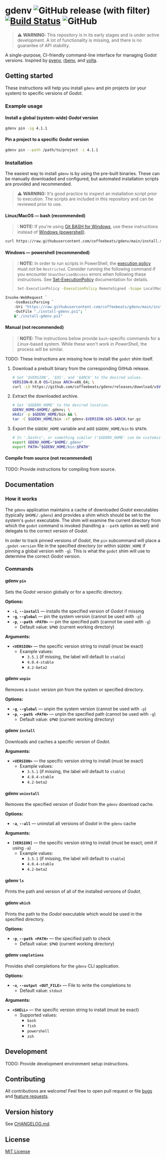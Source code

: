 # **gdenv** ![GitHub release (with filter)](https://img.shields.io/github/v/release/coffeebeats/gdenv?style=flat-square) [![Build Status](https://img.shields.io/github/actions/workflow/status/coffeebeats/gdenv/check-commit.yml?branch=main&style=flat-square)](https://github.com/coffeebeats/gdenv/actions?query=branch%3Amain+workflow%3Acheck) ![GitHub](https://img.shields.io/github/license/coffeebeats/gdenv?style=flat-square)

> ⚠️ **WARNING:** This repository is in its early stages and is under active development. A lot of functionality is missing, and there is no guarantee of API stability.

A single-purpose, CI-friendly command-line interface for managing Godot versions. Inspired by [pyenv](https://github.com/pyenv/pyenv), [rbenv](https://github.com/rbenv/rbenv), and [volta](https://github.com/volta-cli/volta).

## **Getting started**

These instructions will help you install `gdenv` and pin projects (or your system) to specific versions of _Godot_.

### **Example usage**

#### Install a global (system-wide) _Godot_ version

```sh
gdenv pin -ig 4.1.1
```

#### Pin a project to a specific _Godot_ version

```sh
gdenv pin --path /path/to/project -i 4.1.1
```

### **Installation**

The easiest way to install `gdenv` is by using the pre-built binaries. These can be manually downloaded and configured, but automated installation scripts are provided and recommended.

> ⚠️ **WARNING:** It's good practice to inspect an installation script prior to execution. The scripts are included in this repository and can be reviewed prior to use.

#### **Linux/MacOS — bash (recommended)**

> ❕ **NOTE:** If you're using [Git BASH for Windows](https://gitforwindows.org/), use these instructions instead of [Windows (powershell)](#windows--powershell-recommended).

```sh
curl https://raw.githubusercontent.com/coffeebeats/gdenv/main/install.sh | bash
```

#### **Windows — powershell (recommended)**

> ❕ **NOTE:** In order to run scripts in PowerShell, the [execution policy](https://learn.microsoft.com/en-us/powershell/module/microsoft.powershell.core/about/about_execution_policies) must _not_ be `Restricted`. Consider running the following command
> if you encounter `UnauthorizedAccess` errors when following these instructions. See [Set-ExecutionPolicy](https://learn.microsoft.com/en-us/powershell/module/microsoft.powershell.security/set-executionpolicy) documentation for details.
>
> ```sh
> Set-ExecutionPolicy -ExecutionPolicy RemoteSigned -Scope LocalMachine
> ```

```sh
Invoke-WebRequest `
    -UseBasicParsing `
    -Uri "https://raw.githubusercontent.com/coffeebeats/gdenv/main/install.ps1" `
    -OutFile "./install-gdenv.ps1"; `
    &"./install-gdenv.ps1"
```

#### **Manual (not recommended)**

> ❕ **NOTE:** The instructions below provide `bash`-specific commands for a _Linux_-based system. While these won't work in _PowerShell_, the process will be similar.

TODO: These instructions are missing how to install the `godot` shim itself.

1. Download a prebuilt binary from the corresponding GitHub release.

    ```sh
    # Set '$VERSION', '$OS', and '$ARCH' to the desired values.
    VERSION=0.0.0 OS=linux ARCH=x86_64; \
    curl -LO https://github.com/coffeebeats/gdenv/releases/download/v$VERSION/gdenv-$VERSION-$OS-$ARCH.tar.gz
    ```

2. Extract the downloaded archive.

    ```sh
    # Set '$GDENV_HOME' to the desired location.
    GDENV_HOME=$HOME/.gdenv; \
    mkdir -p $GDENV_HOME/bin && \
    tar -C $GDENV_HOME/bin -xf gdenv-$VERSION-$OS-$ARCH.tar.gz
    ```

3. Export the `$GDENV_HOME` variable and add `$GDENV_HOME/bin` to `$PATH`.

    ```sh
    # In '.bashrc', or something similar ('$GDENV_HOME' can be customized).
    export GDENV_HOME="$HOME/.gdenv"
    export PATH="$GDENV_HOME/bin:$PATH"
    ```

#### **Compile from source (not recommended)**

TODO: Provide instructions for compiling from source.

## **Documentation**

### **How it works**

The `gdenv` application maintains a cache of downloaded _Godot_ executables (typically `$HOME/.gdenv`) and provides a shim which should be set to the system's `godot` executable. The shim will examine the current directory from which the `godot` command is invoked (handling a `--path` option as well) and delegate to the correct version of _Godot_.

In order to track pinned versions of _Godot_, the `pin` subcommand will place a `.godot-version` file in the specified directory (or within `$GDENV_HOME` if pinning a global version with `-g`). This is what the `godot` shim will use to determine the correct _Godot_ version.

### **Commands**

#### **gdenv `pin`**

Sets the _Godot_ version globally or for a specific directory.

**Options:**

- **`-i`**, **`--install`** — installs the specified version of _Godot_ if missing
- **`-g`**, **`--global`** — pin the system version (cannot be used with `-p`)
- **`-p`**, **`--path <PATH>`** — pin the specified path (cannot be used with `-g`)
  - Default value: `$PWD` (current working directory)

**Arguments:**

- **`<VERSION>`** — the specific version string to install (must be exact)
  - Example values:
    - `3.5.1` (if missing, the label will default to `stable`)
    - `4.0.4-stable`
    - `4.2-beta2`

#### **gdenv `unpin`**

Removes a `Godot` version pin from the system or specified directory.

**Options:**

- **`-g`**, **`--global`** — unpin the system version (cannot be used with `-p`)
- **`-p`**, **`--path <PATH>`** — unpin the specified path (cannot be used with `-g`)
  - Default value: `$PWD` (current working directory)

#### **gdenv `install`**

Downloads and caches a specific version of _Godot_.

**Arguments:**

- **`<VERSION>`** — the specific version string to install (must be exact)
  - Example values:
    - `3.5.1` (if missing, the label will default to `stable`)
    - `4.0.4-stable`
    - `4.2-beta2`

#### **gdenv `uninstall`**

Removes the specified version of _Godot_ from the `gdenv` download cache.

**Options:**

- **`-a`**, **`--all`** — uninstall all versions of _Godot_ in the `gdenv` cache

**Arguments:**

- **`[VERSION]`** — the specific version string to install (must be exact; omit if using `-a`)
  - Example values:
    - `3.5.1` (if missing, the label will default to `stable`)
    - `4.0.4-stable`
    - `4.2-beta2`

#### **gdenv `ls`**

Prints the path and version of all of the installed versions of _Godot_.

#### **gdenv `which`**

Prints the path to the _Godot_ executable which would be used in the specified directory.

**Options:**

- **`-p`**, **`--path <PATH>`** — the specified path to check
  - Default value: `$PWD` (current working directory)

#### **gdenv `completions`**

Provides shell completions for the `gdenv` CLI application.

**Options:**

- **`-o`**, **`--output <OUT_FILE>`** — File to write the completions to
  - Default value: `stdout`

**Arguments:**

- **`<SHELL>`** — the specific version string to install (must be exact)
  - Supported values:
    - `bash`
    - `fish`
    - `powershell`
    - `zsh`

## **Development**

TODO: Provide development environment setup instructions.

## **Contributing**

All contributions are welcome! Feel free to open pull request or file [bugs](https://github.com/coffeebeats/gdenv/issues/new?assignees=&labels=bug&projects=&template=%F0%9F%90%9B-bug-report.md&title=) and [feature requests](https://github.com/coffeebeats/gdenv/issues/new?assignees=&labels=enhancement&projects=&template=%F0%9F%99%8B-feature-request.md&title=).

## **Version history**

See [CHANGELOG.md](https://github.com/coffeebeats/gdenv/blob/main/CHANGELOG.md).

## **License**

[MIT License](https://github.com/coffeebeats/gdenv/blob/main/LICENSE)